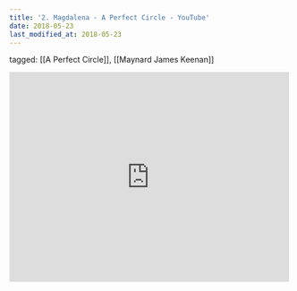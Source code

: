 ```yaml
---
title: '2. Magdalena - A Perfect Circle - YouTube'
date: 2018-05-23
last_modified_at: 2018-05-23
---
```

tagged: [[A Perfect Circle]], [[Maynard James Keenan]]
<iframe allow="accelerometer; autoplay; clipboard-write; encrypted-media; gyroscope; picture-in-picture" allowfullscreen="" frameborder="0" height="375" id="youtube_iframe" src="https://www.youtube.com/embed/0VdnEQVBPIw?feature=oembed&amp;enablejsapi=1&amp;origin=https://safe.txmblr.com&amp;wmode=opaque" width="500"></iframe>